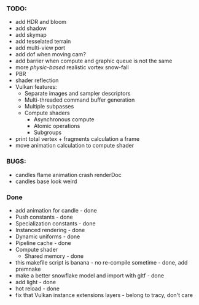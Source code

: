 ### TODO:
- add HDR and bloom
- add shadow
- add skymap
- add tesselated terrain
- add multi-view port
- add dof when moving cam?
- add barrier when compute and graphic queue is not the same 
- more *physic-based* realistic vortex snow-fall
- PBR
- shader reflection
- Vulkan features:
    - Separate images and sampler descriptors
    - Multi-threaded command buffer generation
    - Multiple subpasses
    - Compute shaders
        - Asynchronous compute
        - Atomic operations
        - Subgroups
- print total vertex + fragments calculation a frame
- move animation calculation to compute shader

### BUGS:
- candles flame animation crash renderDoc
- candles base look weird

### Done
- add animation for candle - done
- Push constants - done
- Specialization constants - done
- Instanced rendering - done
- Dynamic uniforms - done
- Pipeline cache - done
- Compute shader
    - Shared memory - done
- this makefile script is banana - no re-compile sometime - done, add premnake
- make a better snowflake model and import with gltf - done
- add light - done
- hot reload - done
- fix that Vulkan instance extensions layers - belong to tracy, don't care
